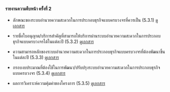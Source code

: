 #### รายงานความคืบหน้า ครั้งที่ 2

- ลักษณะของระบบอำนวยความสะดวกในการประกอบธุรกิจแบบครบวงจรที่ควรเป็น (5.3.1)
    [ดูเอกสาร](/doc/doc2-20221114/DoBiz-Interim2_Chp_1_20221114.pdf)

- รายชื่อใบอนุญาต/บริการสำคัญที่สามารถให้บริการผ่านระบบอำนวยความสะดวกในการประกอบธุรกิจแบบครบวงจรได้ในแต่ละปี (5.3.2)
    [ดูเอกสาร](/doc/doc2-20221114/DoBiz-Interim2_Chp_2_20221114.pdf)

- ความสามารถหลักของระบบอำนวยความสะดวกในการประกอบธุรกิจแบบครบวงจรที่ต้องพัฒนาขึ้นในแต่ละปี (5.3.3)
    [ดูเอกสาร](/doc/doc2-20221114/DoBiz-Interim2_Chp_3_20221114.pdf)

- กรอบงบประมาณที่ต้องใช้ในการพัฒนา/ปรับปรุงระบบอำนวยความสะดวกในการประกอบธุรกิจแบบครบวงจร (5.3.4)
    [ดูเอกสาร](/doc/doc2-20221114/DoBiz-Interim2_Chp_4_20221114.pdf)

- ผลการวิเคราะห์ความคุ้มค่าของโครงการ (5.3.5)
    [ดูเอกสาร](/doc/doc2-20221114/DoBiz-Interim2_Chp_5_20221114.pdf)


